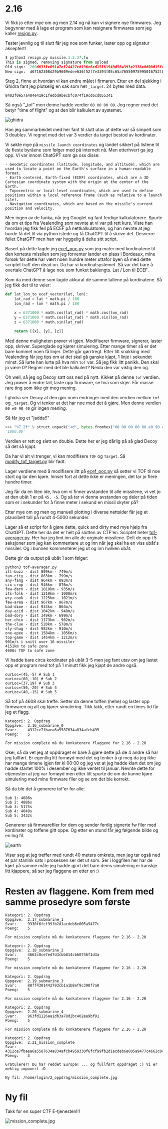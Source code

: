 # 2.16

Vi fikk jo etter mye om og men 2.14 og nå kan vi signere nye firmwares. Jeg begynner med å lage et program som kan resignere firmwares som jeg kaller [resign.py](resign.py).

Tester jevnlig og til slutt får jeg noe som funker, laster opp og signatur akseptert!

```python
$ python3 resign.py missile.1.3.37.fw
This is signed, removing signature from upload
Old sign:  260d633fe091a7ef24427cd196c6cd15f81949d56a393e2336e0d00d15fc6d83b709748b70f41846e632afc704f38d9c53fb5094a3c86f2fda97a7413e7a4490
New sign:  d67162308d29b9609edee636f52f7e3394f05c65a76550975995016752fbc132ec12110398e488c59725d6e46f8f7c14ea830c2e62256c1c3ab8cc8e51df3aa1
```

Steg 2, finne ut hvordan vi kan endre målet i firmaren. Etter en del sjekking i Ghidra fant jeg plutselig en sak som het `_target`. 24 bytes med data.

```8402f0e57a404e419c1fedbd9becbfc074f19cd6cd055341```

Så også "_tof" men denne hadde verdier `00 00 00 00`. Jeg regner med det betyr "time of flight" og at den blir kalkulert av systemet.

![ghidra](ghidra.png)

Han jeg sammarbeidet med her fant til slutt utav at dette var så simpelt som 3 doubles. Vi regnet med det var 3 verdier da target bestod av kordinater.

Vi søkte mye på `missile launch coordinates` og landet sikkert på listene til de fleste byråene som følger med på internett nå. Men etterhvert ga jeg opp. Vi var innom ChatGPT som ga oss disse: 

```
- Geodetic coordinates (latitude, longitude, and altitude), which are used to locate a point on the Earth's surface in a human-readable format.
- Earth-centered, Earth-fixed (ECEF) coordinates, which are a 3D Cartesian coordinate system with the origin at the center of the Earth.
- Topocentric or local-level coordinates, which are used to define positions within a local reference frame (such as relative to a launch site).
- Navigation coordinates, which are based on the missile's current position and velocity.
```

Men ingen av de funka, når jeg Googlet og fant ferdige kalkulatorere. Spurte da om et tips fra Vealending som nevnte at vi var på rett kurs. Viste han hvordan jeg fikk feil på ECEF på nettkalkulatoren, og han nevnte at jeg burde få det til via python istede og få ChatGPT til å skrive det. Desverre feilet ChatGPT men han var hyggelig å delte sitt script.

Basert på dette lagde jeg [ecef_poc.py](ecef_poc.py) som jeg mater med kordinatene til den korteste missilen som jeg forventer lander en plass i Bordeaux, mine forsøk før dette har vært noen hundre meter uttafor byen så med dette scriptet traff den dead on. Da har vi kordinatsystemet. Så var det bare å overtale ChatGPT å lage noe som funket baklengts. Lat / Lon til ECEF.

Kom da med denne som lagde akkurat de samme tallene på kordinatene. Så jeg fikk det til to veier:

```python
def lat_lon_to_ecef_vector(lat, lon):
    lat_rad = lat * math.pi / 180
    lon_rad = lon * math.pi / 180

    x = 6371000 * math.cos(lat_rad) * math.cos(lon_rad)
    y = 6371000 * math.cos(lat_rad) * math.sin(lon_rad)
    z = 6371000 * math.sin(lat_rad)

    return [[x], [y], [z]]
```

Med denne muligheten prøver vi igjen. Modifiserer firmware, signerer, laster opp, skriver. Superglade og kjører simulering. Etter mange timer så er det bare kommet noen få linjer. Dette går gørrtregt. Etter litt snakking med Vealending får jeg tips om at det skal gå ganske kjapt, 1 linje i sekundet minst. Så lurte han lurte på hva min `tof` var. Så jeg fikk litt panikk. Den skal jo være 0? Regner med det ble kalkulert? Neida den var viktig den og.

Oh well, så jeg og Decoy satt oss ned på nytt. Kikket på denne `tof` verdien. Jeg prøver å endre tall, laste opp firmware, se hva som skjer. Får masse rare ting som ikke gir meg mening.

I ghidra ser Decoy at den gjør noen endringer med den verdien mellom `tof` og `_target`. Og vi tenker at det har noe med det å gjøre. Men denne verdien `00 e0 90 40` gir ingen mening. 

Så får jeg et "jadda!!" 

```python
>>> "%7.2f" % struct.unpack("<d", bytes.fromhex("00 00 00 00 00 e0 90 40"))[0]
'1080.00'
```

Verdien er rett og slett en double. Dette her er jeg dårlig på så glad Decoy så det så kjapt.

Da har vi alt vi trenger, vi kan modifisere `TOF` og `Target`. Så [modify_tof_target.py](modify_tof_target.py) blir født. 

Lager verdiene med å modifisere litt på [ecef_poc.py](ecef_poc.py) så setter vi TOF til noe stort og lar den kjøre. Innser fort at dette ikke er meningen, det tar jo flere hundre timer. 

Jeg får da en liten ide, hva om vi finner avstanden til alle missilene, vi vet jo at den ubåt 1 er på `45, -5`. Og så tar vi denne avstanden og deler på tiden som er i sekunder for å finne meter i sekund en missil skyter på?

Etter mye om og men og manuell plotting i diverse nettsider får jeg et plausibelt tall på rundt 4-5000 sekunder.

Lager så et script for å gjøre dette, quick and dirty med mye hjelp fra ChatGPT. Dette her da det er helt på slutten av CTF'en. Scriptet heter [tof-averager.py](tof-averager.py). Her har jeg limt inn alle de orginale missilene. Delt de opp i 5 seksjoner som jeg kan kommentere ut og inn når jeg skal ha en viss ubåt's missiler. Og i bunnen kommenterer jeg ut og inn hvilken ubåt. 

Dette gir da output på ubåt 1 som følger:

```
python3 tof-averager.py 
ill-buzz - dist 809km - 749m/s
tan-city - dist 863km - 799m/s
any-fang - dist 964km - 893m/s
six-crop - dist 946km - 876m/s
few-darn - dist 1010km - 935m/s
its-folk - dist 1210km - 1008m/s
wry-cook - dist 1225km - 1021m/s
few-area - dist 967km - 967m/s
bad-dime - dist 933km - 864m/s
day-acid - dist 1042km - 948m/s
bad-dory - dist 349km - 699m/s
her-chin - dist 1173km - 902m/s
the-clue - dist 520km - 578m/s
sly-chug - dist 983km - 910m/s
one-epee - dist 1584km - 1056m/s
top-game - dist 1454km - 1212m/s
901m/s i snitt over 16 missiler
4151km to safe zone
4608s TOF to safe zone
```

Vi hadde bare circa kordinater på ubåt 3-5 men jeg fant utav om jeg lastet opp et program med tof på 1 minutt fikk jeg kjapt de andre også.

```
ourLoc=(45,-5) # Sub 1
ourLoc=(60,-10) # Sub 2
ourLoc=(37,19) # Sub 3
ourLoc=(50,-20) # Sub 4
ourLoc=(40,-15) # Sub 5
```


Så tof på 4608 skal treffe. Setter da denne toffen (hehe) og laster opp firmwaren og alt og kjører simulering. Tikk takk, etter rundt en times tid får jeg et flagg. 

```
Kategori: 2. Oppdrag
Oppgave:  2.16_submarine_0
Svar:     4312ce7fbaea6a5587634a834afcb495
Poeng:    5

For mission complete må du konkatenere flaggene for 2.16 - 2.20
```

Okei, så da vet jeg at oppdraget er bare å gjøre dette på de 4 andre så har jeg fullført. Er egentlig litt fornøyd med det og tenker å gi meg da jeg ikke har mange timene igjen før kl 00:00 og jeg vet at jeg hadde klart det om jeg hadde startet 100% i desember og ikke ventet til januar. Nevnte dette for etjenesten at jeg var fornøyd men etter litt spurte de om de kunne kjøre simulering med mine firmware filer og se om det ble korrekt. 

Så da ble det å generere tof'er for alle:

```
Sub 1: 4608s
Sub 2: 4886s
Sub 3: 5175s
Sub 4: 4049s
Sub 5: 3432s
```

Genererer så firmwarefiler for dem og sender ferdig signerte fw filer med kordinater og toffene gitt oppe. Og etter en stund får jeg følgende bilde og en log fil.

![earth](earth.png)

Viser seg at jeg treffer med rundt 40 meters omkrets, men jeg tar også ned et par starlink sats i prosessen ser det ut som. Ser i loggfilen her har de kjørt på samme måte jeg hadde gjort det bare dems simulering er kanskje litt kjappere, så ser jeg flaggene en etter en :) 

# Resten av flaggene. Kom frem med samme prosedyre som første

```
Kategori: 2. Oppdrag
Oppgave:  2.17_submarine_1
Svar:     9330f6fcf99fb2d1acdeb6e005a9477c
Poeng:    5

For mission complete må du konkatenere flaggene for 2.16 - 2.20
```
```
Kategori: 2. Oppdrag
Oppgave:  2.18_submarine_2
Svar:     4662c0ce7ed7d3cbb814cb60746f1d3a
Poeng:    5

For mission complete må du konkatenere flaggene for 2.16 - 2.20
```
```
Kategori: 2. Oppdrag
Oppgave:  2.19_submarine_3
Svar:     88ff4301442793cb1a1b8ef9c390f7a0
Poeng:    5

For mission complete må du konkatenere flaggene for 2.16 - 2.20
```
```
Kategori: 2. Oppdrag
Oppgave:  2.20_submarine_4
Svar:     963fd1126aa1db3a78d2bc402ee9bf91
Poeng:    5

For mission complete må du konkatenere flaggene for 2.16 - 2.20
```
```
Kategori: 2. Oppdrag
Oppgave:  2.21_mission_complete
Svar:     4312ce7fbaea6a5587634a834afcb4959330f6fcf99fb2d1acdeb6e005a9477c4662c0ce7ed7d3cbb814cb60746f1d3a88ff4301442793cb1a1b8ef9c390f7a0963fd1126aa1db3a78d2bc402ee9bf91
Poeng:    5

Gratulerer! Du har reddet Europa! ... og fullført oppdraget :) Vi er mektig imponert :D

Ny fil: /home/login/2_oppdrag/mission_complete.jpg
```

# Ny fil

Takk for en super CTF E-tjenesten!!!

![mission_complete.jpg](mission_complete.jpg)